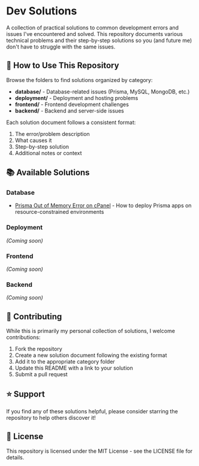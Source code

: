 # Dev Solutions

A collection of practical solutions to common development errors and issues I've encountered and solved. This repository documents various technical problems and their step-by-step solutions so you (and future me) don't have to struggle with the same issues.

## 🧭 How to Use This Repository

Browse the folders to find solutions organized by category:

- **database/** - Database-related issues (Prisma, MySQL, MongoDB, etc.)
- **deployment/** - Deployment and hosting problems
- **frontend/** - Frontend development challenges
- **backend/** - Backend and server-side issues

Each solution document follows a consistent format:

1. The error/problem description
2. What causes it
3. Step-by-step solution
4. Additional notes or context

## 📚 Available Solutions

### Database

- [Prisma Out of Memory Error on cPanel](./database/prisma-memory-error.md) - How to deploy Prisma apps on resource-constrained environments

### Deployment

_(Coming soon)_

### Frontend

_(Coming soon)_

### Backend

_(Coming soon)_

## 🤝 Contributing

While this is primarily my personal collection of solutions, I welcome contributions:

1. Fork the repository
2. Create a new solution document following the existing format
3. Add it to the appropriate category folder
4. Update this README with a link to your solution
5. Submit a pull request

## ⭐ Support

If you find any of these solutions helpful, please consider starring the repository to help others discover it!

## 📄 License

This repository is licensed under the MIT License - see the LICENSE file for details.
